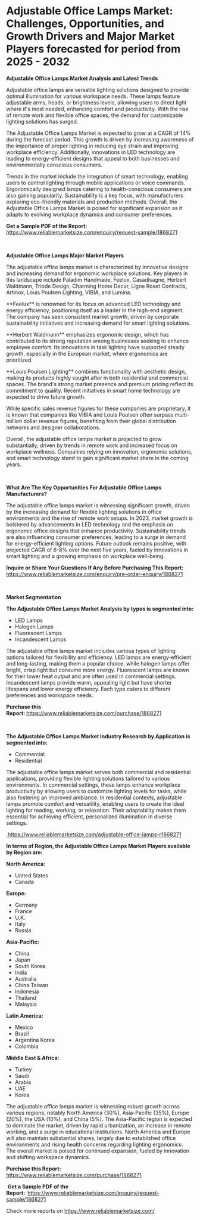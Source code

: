 <p><h1>Adjustable Office Lamps Market: Challenges, Opportunities, and Growth Drivers and Major Market Players forecasted for period from 2025 - 2032</h1></p><p><strong>Adjustable Office Lamps Market Analysis and Latest Trends</strong></p>
<p><p>Adjustable office lamps are versatile lighting solutions designed to provide optimal illumination for various workspace needs. These lamps feature adjustable arms, heads, or brightness levels, allowing users to direct light where it's most needed, enhancing comfort and productivity. With the rise of remote work and flexible office spaces, the demand for customizable lighting solutions has surged.</p><p>The Adjustable Office Lamps Market is expected to grow at a CAGR of 14% during the forecast period. This growth is driven by increasing awareness of the importance of proper lighting in reducing eye strain and improving workplace efficiency. Additionally, innovations in LED technology are leading to energy-efficient designs that appeal to both businesses and environmentally conscious consumers. </p><p>Trends in the market include the integration of smart technology, enabling users to control lighting through mobile applications or voice commands. Ergonomically designed lamps catering to health-conscious consumers are also gaining popularity. Sustainability is a key focus, with manufacturers exploring eco-friendly materials and production methods. Overall, the Adjustable Office Lamps Market is poised for significant expansion as it adapts to evolving workplace dynamics and consumer preferences.</p></p>
<p><strong>Get a Sample PDF of the Report:&nbsp;</strong> <a href="https://www.reliablemarketsize.com/enquiry/request-sample/1868271?utm_campaign=3220&utm_medium=2&utm_source=Github&utm_content=ia&utm_term=05042025&utm_id=adjustable-office-lamps">https://www.reliablemarketsize.com/enquiry/request-sample/1868271</a></p>
<p>&nbsp;</p>
<p><strong>Adjustable Office Lamps Major Market Players</strong></p>
<p><p>The adjustable office lamps market is characterized by innovative designs and increasing demand for ergonomic workplace solutions. Key players in this landscape include Paladim Handmade, Feelux, Casadisagne, Herbert Waldmann, Triode Design, Charming Home Decor, Ligne Roset Contracts, Artinox, Louis Poulsen Lighting, VIBIA, and Lumina.</p><p>**Feelux** is renowned for its focus on advanced LED technology and energy efficiency, positioning itself as a leader in the high-end segment. The company has seen consistent market growth, driven by corporate sustainability initiatives and increasing demand for smart lighting solutions. </p><p>**Herbert Waldmann** emphasizes ergonomic design, which has contributed to its strong reputation among businesses seeking to enhance employee comfort. Its innovations in task lighting have supported steady growth, especially in the European market, where ergonomics are prioritized.</p><p>**Louis Poulsen Lighting** combines functionality with aesthetic design, making its products highly sought after in both residential and commercial spaces. The brand's strong market presence and premium pricing reflect its commitment to quality. Recent initiatives in smart home technology are expected to drive future growth.</p><p>While specific sales revenue figures for these companies are proprietary, it is known that companies like VIBIA and Louis Poulsen often surpass multi-million dollar revenue figures, benefiting from their global distribution networks and designer collaborations.</p><p>Overall, the adjustable office lamps market is projected to grow substantially, driven by trends in remote work and increased focus on workplace wellness. Companies relying on innovation, ergonomic solutions, and smart technology stand to gain significant market share in the coming years.</p></p>
<p>&nbsp;</p>
<p><strong>What Are The Key Opportunities For Adjustable Office Lamps Manufacturers?</strong></p>
<p><p>The adjustable office lamps market is witnessing significant growth, driven by the increasing demand for flexible lighting solutions in office environments and the rise of remote work setups. In 2023, market growth is bolstered by advancements in LED technology and the emphasis on ergonomic office designs that enhance productivity. Sustainability trends are also influencing consumer preferences, leading to a surge in demand for energy-efficient lighting options. Future outlook remains positive, with projected CAGR of 6-8% over the next five years, fueled by innovations in smart lighting and a growing emphasis on workplace well-being.</p></p>
<p><strong>Inquire or Share Your Questions If Any Before Purchasing This Report:</strong> <a href="https://www.reliablemarketsize.com/enquiry/pre-order-enquiry/1868271?utm_campaign=3220&utm_medium=2&utm_source=Github&utm_content=ia&utm_term=05042025&utm_id=adjustable-office-lamps">https://www.reliablemarketsize.com/enquiry/pre-order-enquiry/1868271</a></p>
<p>&nbsp;</p>
<p><strong>Market Segmentation</strong></p>
<p><strong>The Adjustable Office Lamps Market Analysis by types is segmented into:</strong></p>
<p><ul><li>LED Lamps</li><li>Halogen Lamps</li><li>Fluorescent Lamps</li><li>Incandescent Lamps</li></ul></p>
<p><p>The adjustable office lamps market includes various types of lighting options tailored for flexibility and efficiency. LED lamps are energy-efficient and long-lasting, making them a popular choice, while halogen lamps offer bright, crisp light but consume more energy. Fluorescent lamps are known for their lower heat output and are often used in commercial settings. Incandescent lamps provide warm, appealing light but have shorter lifespans and lower energy efficiency. Each type caters to different preferences and workspace needs.</p></p>
<p><strong>Purchase this Report:&nbsp;</strong><a href="https://www.reliablemarketsize.com/purchase/1868271?utm_campaign=3220&utm_medium=2&utm_source=Github&utm_content=ia&utm_term=05042025&utm_id=adjustable-office-lamps">https://www.reliablemarketsize.com/purchase/1868271</a></p>
<p>&nbsp;</p>
<p><strong>The Adjustable Office Lamps Market Industry Research by Application is segmented into:</strong></p>
<p><ul><li>Commercial</li><li>Residential</li></ul></p>
<p><p>The adjustable office lamps market serves both commercial and residential applications, providing flexible lighting solutions tailored to various environments. In commercial settings, these lamps enhance workplace productivity by allowing users to customize lighting levels for tasks, while also fostering an improved ambiance. In residential contexts, adjustable lamps promote comfort and versatility, enabling users to create the ideal lighting for reading, working, or relaxation. Their adaptability makes them essential for achieving efficient, personalized illumination in diverse settings.</p></p>
<p><a href="https://www.reliablemarketsize.com/adjustable-office-lamps-r1868271?utm_campaign=3220&utm_medium=2&utm_source=Github&utm_content=ia&utm_term=05042025&utm_id=adjustable-office-lamps">&nbsp;https://www.reliablemarketsize.com/adjustable-office-lamps-r1868271</a></p>
<p><strong>In terms of Region, the Adjustable Office Lamps Market Players available by Region are:</strong></p>
<p>
    <p> <strong> North America: </strong>
        <ul>
            <li>United States</li>
            <li>Canada</li>
        </ul>
        </p> 
    <p> <strong> Europe: </strong>
        <ul>
            <li>Germany</li>
            <li>France</li>
            <li>U.K.</li>
            <li>Italy</li>
            <li>Russia</li>
        </ul>
        </p> 
    <p> <strong> Asia-Pacific: </strong>
        <ul>
            <li>China</li>
            <li>Japan</li>
            <li>South Korea</li>
            <li>India</li>
            <li>Australia</li>
            <li>China Taiwan</li>
            <li>Indonesia</li>
            <li>Thailand</li>
            <li>Malaysia</li>
        </ul>
        </p> 
    <p> <strong> Latin America: </strong>
        <ul>
            <li>Mexico</li>
            <li>Brazil</li>
            <li>Argentina Korea</li>
            <li>Colombia</li>
        </ul>
        </p> 
    <p> <strong> Middle East & Africa: </strong>
        <ul>
            <li>Turkey</li>
            <li>Saudi</li>
            <li>Arabia</li>
            <li>UAE</li>
            <li>Korea</li>
        </ul>
    </p>
    </p>
<p><p>The adjustable office lamps market is witnessing robust growth across various regions, notably North America (30%), Asia-Pacific (35%), Europe (20%), the USA (10%), and China (5%). The Asia-Pacific region is expected to dominate the market, driven by rapid urbanization, an increase in remote working, and a surge in educational institutions. North America and Europe will also maintain substantial shares, largely due to established office environments and rising health concerns regarding lighting ergonomics. The overall market is poised for continued expansion, fueled by innovation and shifting workspace dynamics.</p></p>
<p><strong>Purchase this Report: </strong><a href="https://www.reliablemarketsize.com/purchase/1868271?utm_campaign=3220&utm_medium=2&utm_source=Github&utm_content=ia&utm_term=05042025&utm_id=adjustable-office-lamps">https://www.reliablemarketsize.com/purchase/1868271</a></p>
<p>&nbsp;<strong>Get a Sample PDF of the Report:&nbsp;&nbsp;</strong><a href="https://www.reliablemarketsize.com/enquiry/request-sample/1868271?utm_campaign=3220&utm_medium=2&utm_source=Github&utm_content=ia&utm_term=05042025&utm_id=adjustable-office-lamps">https://www.reliablemarketsize.com/enquiry/request-sample/1868271</a></p>
<p><strong></strong></p>
<p>Check more reports on <a href="https://www.reliablemarketsize.com/?utm_campaign=3220&utm_medium=2&utm_source=Github&utm_content=ia&utm_term=05042025&utm_id=adjustable-office-lamps">https://www.reliablemarketsize.com/</a></p>